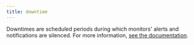 ```yaml
---
title: downtime
---
```

Downtimes are scheduled periods during which monitors' alerts and notifications are silenced.
For more information, <a href="https://docs.datadoghq.com/monitors/notify/downtimes">see the documentation</a>.